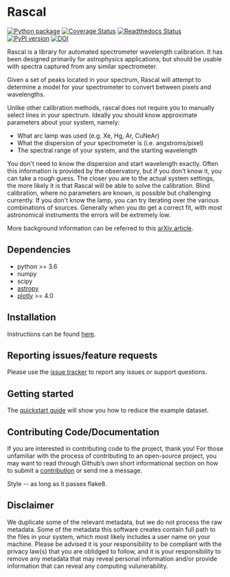 # Rascal
[![Python package](https://github.com/jveitchmichaelis/rascal/actions/workflows/python-package.yml/badge.svg)](https://github.com/jveitchmichaelis/rascal/actions/workflows/python-package.yml)
[![Coverage Status](https://coveralls.io/repos/github/jveitchmichaelis/rascal/badge.svg?branch=main)](https://coveralls.io/github/jveitchmichaelis/rascal?branch=main)
[![Readthedocs Status](https://readthedocs.org/projects/rascal/badge/?version=latest&style=flat)](https://rascal.readthedocs.io/en/latest/)
[![PyPI version](https://badge.fury.io/py/rascal.svg)](https://badge.fury.io/py/rascal)
[![DOI](https://zenodo.org/badge/DOI/10.5281/zenodo.4124170.svg)](https://doi.org/10.5281/zenodo.4124170)

Rascal is a library for automated spectrometer wavelength calibration. It has been designed primarily for astrophysics applications, but should be usable with spectra captured from any similar spectrometer.

Given a set of peaks located in your spectrum, Rascal will attempt to determine a model for your spectrometer to convert between pixels and wavelengths.

Unlike other calibration methods, rascal does not require you to manually select lines in your spectrum. Ideally you should know  approximate parameters about your system, namely:

* What arc lamp was used (e.g. Xe, Hg, Ar, CuNeAr)
* What the dispersion of your spectrometer is (i.e. angstroms/pixel)
* The spectral range of your system, and the starting wavelength

You don't need to know the dispersion and start wavelength exactly. Often this information is provided by the observatory, but if you don't know it, you can take a rough guess. The closer you are to the actual system settings, the more likely it is that Rascal will be able to solve the calibration. Blind calibration, where no parameters are known, is possible but challenging currently. If you don't know the lamp, you can try iterating over the various combinations of sources. Generally when you do get a correct fit, with most astronomical instruments the errors will be extremely low.

More background information can be referred to this [arXiv article](https://ui.adsabs.harvard.edu/abs/2019arXiv191205883V/abstract).


## Dependencies
* python >= 3.6
* numpy
* scipy
* [astropy](https://github.com/astropy/astropy)
* [plotly](https://github.com/plotly/plotly.py) >= 4.0

## Installation
Instructions can be found [here](https://rascal.readthedocs.io/en/latest/installation/installation.html).

## Reporting issues/feature requests
Please use the [issue tracker](https://github.com/jveitchmichaelis/rascal/issues) to report any issues or support questions.

## Getting started
The [quickstart guide](https://rascal.readthedocs.io/en/latest/tutorial/quickstart.html) will show you how to reduce the example dataset.

## Contributing Code/Documentation
If you are interested in contributing code to the project, thank you! For those unfamiliar with the process of contributing to an open-source project, you may want to read through Github’s own short informational section on how to submit a [contribution](https://opensource.guide/how-to-contribute/#how-to-submit-a-contribution) or send me a message.

Style -- as long as it passes flake8.

## Disclaimer
We duplicate some of the relevant metadata, but we do not process the raw metadata. Some of the metadata this software creates contain full path to the files in your system, which most likely includes a user name on your machine. Please be advised it is your responsibility to be compliant with the privacy law(s) that you are oblidged to follow, and it is your responsibility to remove any metadata that may reveal personal information and/or provide information that can reveal any computing vulunerability.
